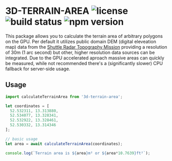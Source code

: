 # 3D-TERRAIN-AREA ![license](https://img.shields.io/badge/license-MIT-blue) ![build status](https://img.shields.io/badge/build-passing-brightgreen) ![npm version](https://img.shields.io/badge/npm-0.1.0-red)

This package allows you to calculate the terrain area of arbitrary polygons on the GPU.
Per default it utilizes public domain DEM (digital eleveation map) data from the [Shuttle Radar Topography Mission](https://www2.jpl.nasa.gov/srtm/)
providing a resolution of 30m (1 arc second) but other, higher resolution data sources can be integrated. Due to the GPU accelerated aproach massive areas can quickly be measured, while not recommended there's a (significantly slower) CPU fallback for server-side usage.

## Usage

```js
import calculateTerrainArea from '3d-terrain-area';

let coordinates = [
  52.532311, 13.313880,
  52.534077, 13.328341,
  52.532922, 13.328461,
  52.530332, 13.314346
];

// basic usage
let area = await calculateTerrainArea(coordinates);

console.log(`Terrain area is ${area}m² or ${area*10.7639}ft²`);
```
